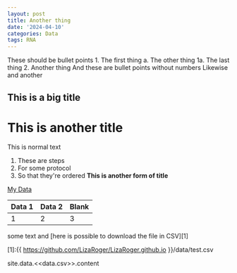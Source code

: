 ```yaml
---
layout: post
title: Another thing
date: '2024-04-10'
categories: Data
tags: RNA
---
```


These should be bullet points
	1. The first thing
		a. The other thing
			1a. The last thing
	2. Another thing
	And these are bullet points without numbers
		Likewise
			and another

## This is a big title
# This is another title
This is normal text
1. These are steps
2. For some protocol
3. So that they're ordered
**This is another form of title**

[My Data](https://github.com/LizaRoger/LizaRoger.github.io/data/test.csv)

Data 1	|Data 2	| Blank
---|---|---
1	|	2|	3	

some text and [here is possible to download the file in CSV][1]

[1]:{{ https://github.com/LizaRoger/LizaRoger.github.io }}/data/test.csv


site.data.<<data.csv>>.content